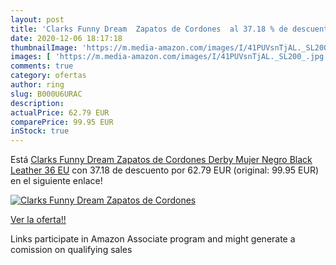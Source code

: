 ```yaml
---
layout: post
title: 'Clarks Funny Dream  Zapatos de Cordones  al 37.18 % de descuento'
date: 2020-12-06 18:17:18
thumbnailImage: 'https://m.media-amazon.com/images/I/41PUVsnTjAL._SL200_.jpg'
images: [ 'https://m.media-amazon.com/images/I/41PUVsnTjAL._SL200_.jpg' ]
comments: true
category: ofertas
author: ring
slug: B000U6URAC
description:
actualPrice: 62.79 EUR
comparePrice: 99.95 EUR
inStock: true
---
```


Está [Clarks Funny Dream  Zapatos de Cordones Derby Mujer  Negro  Black Leather   36 EU](https://www.amazon.es/dp/B000U6URAC/?tag=tolees-21) con 37.18 de descuento por 62.79 EUR (original: 99.95 EUR) en el siguiente enlace!

[![Clarks Funny Dream  Zapatos de Cordones ](https://m.media-amazon.com/images/I/41PUVsnTjAL._SL200_.jpg)](https://www.amazon.es/dp/B000U6URAC/?tag=tolees-21)

[Ver la oferta!!](https://www.amazon.es/dp/B000U6URAC/?tag=tolees-21)

Links participate in Amazon Associate program and might generate a comission on qualifying sales


